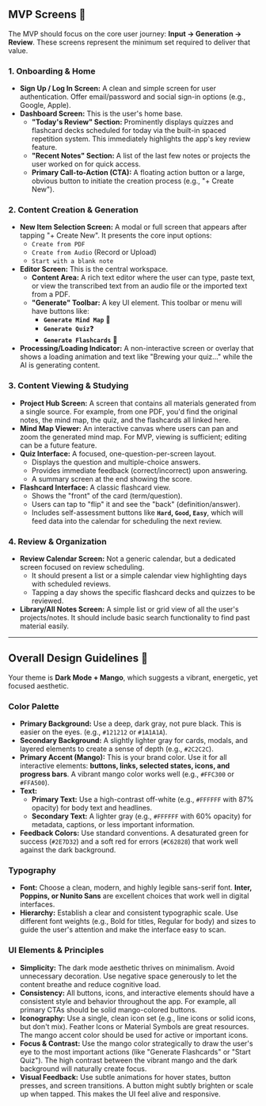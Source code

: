 

## MVP Screens 📱

The MVP should focus on the core user journey: **Input → Generation → Review**. These screens represent the minimum set required to deliver that value.

### 1. Onboarding & Home
* **Sign Up / Log In Screen:** A clean and simple screen for user authentication. Offer email/password and social sign-in options (e.g., Google, Apple).
* **Dashboard Screen:** This is the user's home base.
    * **"Today's Review" Section:** Prominently displays quizzes and flashcard decks scheduled for today via the built-in spaced repetition system. This immediately highlights the app's key review feature.
    * **"Recent Notes" Section:** A list of the last few notes or projects the user worked on for quick access.
    * **Primary Call-to-Action (CTA):** A floating action button or a large, obvious button to initiate the creation process (e.g., "+ Create New").

### 2. Content Creation & Generation
* **New Item Selection Screen:** A modal or full screen that appears after tapping "+ Create New". It presents the core input options:
    * `Create from PDF`
    * `Create from Audio` (Record or Upload)
    * `Start with a blank note`
* **Editor Screen:** This is the central workspace.
    * **Content Area:** A rich text editor where the user can type, paste text, or view the transcribed text from an audio file or the imported text from a PDF.
    * **"Generate" Toolbar:** A key UI element. This toolbar or menu will have buttons like:
        * **`Generate Mind Map`** 🧠
        * **`Generate Quiz`**❓
        * **`Generate Flashcards`** 📇
* **Processing/Loading Indicator:** A non-interactive screen or overlay that shows a loading animation and text like "Brewing your quiz..." while the AI is generating content.

### 3. Content Viewing & Studying
* **Project Hub Screen:** A screen that contains all materials generated from a single source. For example, from one PDF, you'd find the original notes, the mind map, the quiz, and the flashcards all linked here.
* **Mind Map Viewer:** An interactive canvas where users can pan and zoom the generated mind map. For MVP, viewing is sufficient; editing can be a future feature.
* **Quiz Interface:** A focused, one-question-per-screen layout.
    * Displays the question and multiple-choice answers.
    * Provides immediate feedback (correct/incorrect) upon answering.
    * A summary screen at the end showing the score.
* **Flashcard Interface:** A classic flashcard view.
    * Shows the "front" of the card (term/question).
    * Users can tap to "flip" it and see the "back" (definition/answer).
    * Includes self-assessment buttons like **`Hard`, `Good`, `Easy`**, which will feed data into the calendar for scheduling the next review.

### 4. Review & Organization
* **Review Calendar Screen:** Not a generic calendar, but a dedicated screen focused on review scheduling.
    * It should present a list or a simple calendar view highlighting days with scheduled reviews.
    * Tapping a day shows the specific flashcard decks and quizzes to be reviewed.
* **Library/All Notes Screen:** A simple list or grid view of all the user's projects/notes. It should include basic search functionality to find past material easily.

***

## Overall Design Guidelines 🎨

Your theme is **Dark Mode + Mango**, which suggests a vibrant, energetic, yet focused aesthetic.

### Color Palette
* **Primary Background:** Use a deep, dark gray, not pure black. This is easier on the eyes. (e.g., `#121212` or `#1A1A1A`).
* **Secondary Background:** A slightly lighter gray for cards, modals, and layered elements to create a sense of depth (e.g., `#2C2C2C`).
* **Primary Accent (Mango):** This is your brand color. Use it for all interactive elements: **buttons, links, selected states, icons, and progress bars**. A vibrant mango color works well (e.g., `#FFC300` or `#FFA500`).
* **Text:**
    * **Primary Text:** Use a high-contrast off-white (e.g., `#FFFFFF` with 87% opacity) for body text and headlines.
    * **Secondary Text:** A lighter gray (e.g., `#FFFFFF` with 60% opacity) for metadata, captions, or less important information.
* **Feedback Colors:** Use standard conventions. A desaturated green for success (`#2E7D32`) and a soft red for errors (`#C62828`) that work well against the dark background.



### Typography
* **Font:** Choose a clean, modern, and highly legible sans-serif font. **Inter, Poppins, or Nunito Sans** are excellent choices that work well in digital interfaces.
* **Hierarchy:** Establish a clear and consistent typographic scale. Use different font weights (e.g., Bold for titles, Regular for body) and sizes to guide the user's attention and make the interface easy to scan.

### UI Elements & Principles
* **Simplicity:** The dark mode aesthetic thrives on minimalism. Avoid unnecessary decoration. Use negative space generously to let the content breathe and reduce cognitive load.
* **Consistency:** All buttons, icons, and interactive elements should have a consistent style and behavior throughout the app. For example, all primary CTAs should be solid mango-colored buttons.
* **Iconography:** Use a single, clean icon set (e.g., line icons or solid icons, but don't mix). Feather Icons or Material Symbols are great resources. The mango accent color should be used for active or important icons.
* **Focus & Contrast:** Use the mango color strategically to draw the user's eye to the most important actions (like "Generate Flashcards" or "Start Quiz"). The high contrast between the vibrant mango and the dark background will naturally create focus.
* **Visual Feedback:** Use subtle animations for hover states, button presses, and screen transitions. A button might subtly brighten or scale up when tapped. This makes the UI feel alive and responsive.
